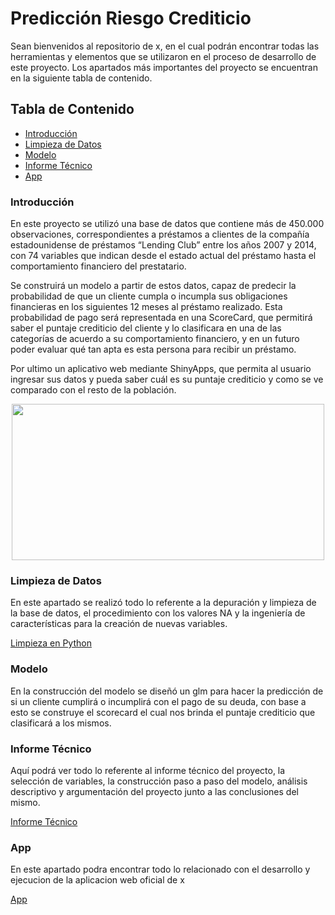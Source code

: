# Predicción Riesgo Crediticio
Sean bienvenidos al repositorio de x, en el cual podrán encontrar todas las herramientas y elementos que se utilizaron en el proceso de desarrollo de este proyecto. Los apartados más importantes del proyecto se encuentran en la siguiente tabla de contenido.
## Tabla de Contenido

- [Introducción](#introducción)
- [Limpieza de Datos](#limpieza-de-datos)
- [Modelo](#modelo)
- [Informe Técnico](#informe-técnico)
- [App](#app)

### Introducción

En este proyecto se utilizó una base de datos que contiene más de 450.000 observaciones, correspondientes a préstamos a clientes de la compañía estadounidense de préstamos “Lending Club” entre los años 2007 y 2014, con 74 variables que indican desde el estado actual del préstamo hasta el comportamiento financiero del prestatario.  

Se construirá un modelo a partir de estos datos, capaz de predecir la probabilidad de que un cliente cumpla o incumpla sus obligaciones financieras en los siguientes 12 meses al préstamo realizado. Esta probabilidad de pago será representada en una ScoreCard, que permitirá saber el puntaje crediticio del cliente y lo clasificara en una de las categorías de acuerdo a su comportamiento financiero, y en un futuro poder evaluar qué tan apta es esta persona para recibir un préstamo.

Por ultimo un aplicativo web mediante ShinyApps, que permita al usuario ingresar sus datos y pueda saber cuál es su puntaje crediticio y como se ve comparado con el resto de la población.
<p align="center">
  <img src="https://encrypted-tbn0.gstatic.com/images?q=tbn:ANd9GcT7W2y3GE6lUs0-kXSqPmBvsvsDCs0XIxi6njDBvzlctQVosf8pJiFSaaisPVtA63LuRTU&usqp=CAU" width="500" height="250" />
</p>


### Limpieza de Datos

En este apartado se realizó todo lo referente a la depuración y limpieza de la base de datos, el procedimiento con los valores NA y la ingeniería de características para la creación de nuevas variables.

[Limpieza en Python](https://github.com/DanielDi/Prediccion_Riesgo_Crediticio/blob/main/datos_juntos.feather)

### Modelo

En la construcción del modelo se diseñó un glm para hacer la predicción de si un cliente cumplirá o incumplirá con el pago de su deuda, con base a esto se construye el scorecard el cual nos brinda el puntaje crediticio que clasificará a los mismos. 


### Informe Técnico

Aquí podrá ver todo lo referente al informe técnico del proyecto, la selección de variables, la construcción paso a paso del modelo, análisis descriptivo y argumentación del proyecto junto a las conclusiones del mismo.  

[Informe Técnico](https://github.com/DanielDi/Prediccion_Riesgo_Crediticio/blob/main/datos_juntos.feather)

### App

En este apartado podra encontrar todo lo relacionado con el desarrollo y ejecucion de la aplicacion web oficial de x

[App](https://github.com/DanielDi/Prediccion_Riesgo_Crediticio/blob/main/datos_juntos.feather)
